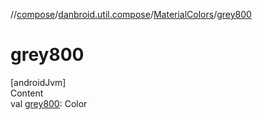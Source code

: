 //[compose](../../../index.md)/[danbroid.util.compose](../index.md)/[MaterialColors](index.md)/[grey800](grey800.md)



# grey800  
[androidJvm]  
Content  
val [grey800](grey800.md): Color  



